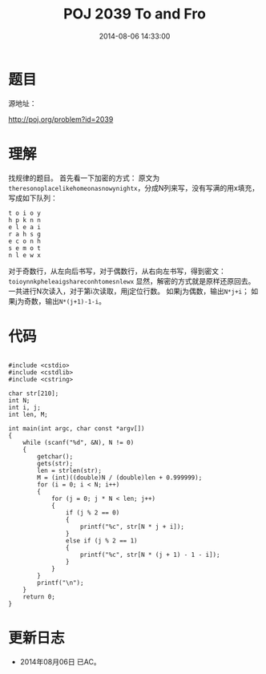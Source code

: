 ﻿---
title: POJ 2039 To and Fro
date: 2014-08-06 14:33:00
tags: [ACM, POJ, C, 模拟]
categories: Exercise
toc: true
---
# 题目
源地址：

http://poj.org/problem?id=2039

# 理解
找规律的题目。
首先看一下加密的方式：
原文为`theresonoplacelikehomeonasnowynightx`，分成N列来写，没有写满的用x填充，写成如下队列：

```
t o i o y
h p k n n
e l e a i
r a h s g
e c o n h
s e m o t
n l e w x

```
对于奇数行，从左向后书写，对于偶数行，从右向左书写，得到密文：
`toioynnkpheleaigshareconhtomesnlewx`
显然，解密的方式就是原样还原回去。
一共进行N次读入，对于第i次读取，用j定位行数。
如果j为偶数，输出`N*j+i`；
如果j为奇数，输出`N*(j+1)-1-i`。

<!-- more -->

# 代码

```

#include <cstdio>
#include <cstdlib>
#include <cstring>

char str[210];
int N;
int i, j;
int len, M;

int main(int argc, char const *argv[])
{
    while (scanf("%d", &N), N != 0)
    {
        getchar();
        gets(str);
        len = strlen(str);
        M = (int)((double)N / (double)len + 0.999999);
        for (i = 0; i < N; i++)
        {
            for (j = 0; j * N < len; j++)
            {
                if (j % 2 == 0)
                {
                    printf("%c", str[N * j + i]);
                }
                else if (j % 2 == 1)
                {
                    printf("%c", str[N * (j + 1) - 1 - i]);
                }
            }
        }
        printf("\n");
    }
    return 0;
}

```

# 更新日志
- 2014年08月06日 已AC。